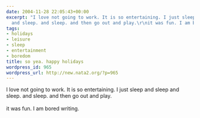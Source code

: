 ```yaml
---
date: 2004-11-28 22:05:43+00:00
excerpt: "I love not going to work. It is so entertaining. I just sleep and sleep
  and sleep. and sleep. and then go out and play.\r\nit was fun. I am bored writing. "
tags:
- holidays
- leisure
- sleep
- entertainment
- boredom
title: so yea. happy holidays
wordpress_id: 965
wordpress_url: http://new.nata2.org/?p=965
---
```


I love not going to work. It is so entertaining. I just sleep and sleep and sleep. and sleep. and then go out and play.
<Br><br/>it was fun. I am bored writing.